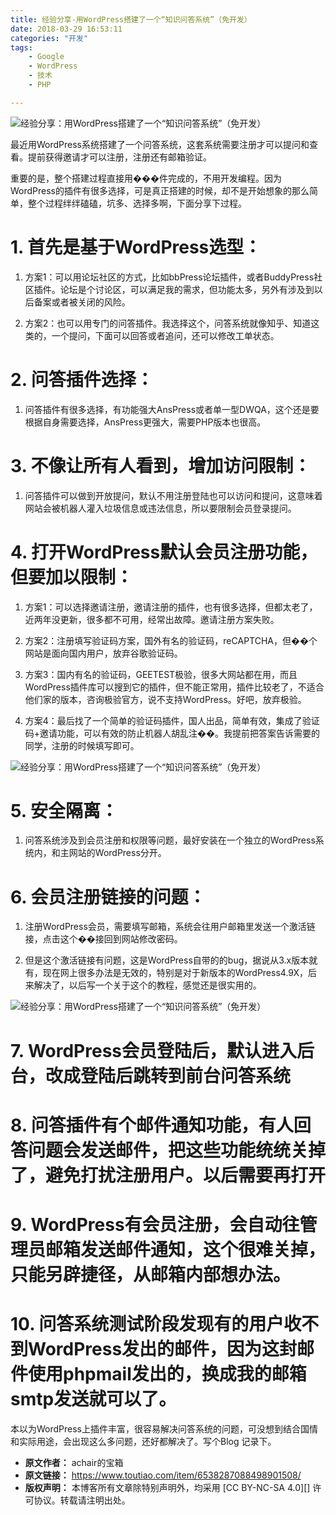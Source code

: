 ```yaml
---
title: 经验分享-用WordPress搭建了一个“知识问答系统”（免开发）
date: 2018-03-29 16:53:11
categories: "开发"
tags:
	- Google
	- WordPress
	- 技术
	- PHP

---
```


![经验分享：用WordPress搭建了一个“知识问答系统”（免开发）][WordPress]

最近用WordPress系统搭建了一个问答系统，这套系统需要注册才可以提问和查看。提前获得邀请才可以注册，注册还有邮箱验证。

重要的是，整个搭建过程直接用���件完成的，不用开发编程。因为WordPress的插件有很多选择，可是真正搭建的时候，却不是开始想象的那么简单，整个过程绊绊磕磕，坑多、选择多啊，下面分享下过程。

# 1. 首先是基于WordPress选型： #

1. 方案1：可以用论坛社区的方式，比如bbPress论坛插件，或者BuddyPress社区插件。论坛是个讨论区，可以满足我的需求，但功能太多，另外有涉及到以后备案或者被关闭的风险。

2. 方案2：也可以用专门的问答插件。我选择这个，问答系统就像知乎、知道这类的，一个提问，下面可以回答或者追问，还可以修改工单状态。

# 2. 问答插件选择： #

1. 问答插件有很多选择，有功能强大AnsPress或者单一型DWQA，这个还是要根据自身需要选择，AnsPress更强大，需要PHP版本也很高。

# 3. 不像让所有人看到，增加访问限制： #

1. 问答插件可以做到开放提问，默认不用注册登陆也可以访问和提问，这意味着网站会被机器人灌入垃圾信息或违法信息，所以要限制会员登录提问。

# 4. 打开WordPress默认会员注册功能，但要加以限制： #

1. 方案1：可以选择邀请注册，邀请注册的插件，也有很多选择，但都太老了，近两年没更新，很多都不可用，经常出故障。邀请注册方案失败。

2. 方案2：注册填写验证码方案，国外有名的验证码，reCAPTCHA，但��个网站是面向国内用户，放弃谷歌验证码。

3. 方案3：国内有名的验证码，GEETEST极验，很多大网站都在用，而且WordPress插件库可以搜到它的插件，但不能正常用，插件比较老了，不适合他们家的版本，咨询极验官方，说不支持WordPress。好吧，放弃极验。

4. 方案4：最后找了一个简单的验证码插件，国人出品，简单有效，集成了验证码+邀请功能，可以有效的防止机器人胡乱注��。我提前把答案告诉需要的同学，注册的时候填写即可。

![经验分享：用WordPress搭建了一个“知识问答系统”（免开发）][WordPress 1]

# 5. 安全隔离：  #

1. 问答系统涉及到会员注册和权限等问题，最好安装在一个独立的WordPress系统内，和主网站的WordPress分开。

# 6. 会员注册链接的问题： #

1. 注册WordPress会员，需要填写邮箱，系统会往用户邮箱里发送一个激活链接，点击这个��接回到网站修改密码。

2. 但是这个激活链接有问题，这是WordPress自带的的bug，据说从3.x版本就有，现在网上很多办法是无效的，特别是对于新版本的WordPress4.9X，后来解决了，以后写一个关于这个的教程，感觉还是很实用的。

![经验分享：用WordPress搭建了一个“知识问答系统”（免开发）][WordPress 2]

# 7. WordPress会员登陆后，默认进入后台，改成登陆后跳转到前台问答系统 #

# 8. 问答插件有个邮件通知功能，有人回答问题会发送邮件，把这些功能统统关掉了，避免打扰注册用户。以后需要再打开 #

# 9. WordPress有会员注册，会自动往管理员邮箱发送邮件通知，这个很难关掉，只能另辟捷径，从邮箱内部想办法。 #

# 10. 问答系统测试阶段发现有的用户收不到WordPress发出的邮件，因为这封邮件使用phpmail发出的，换成我的邮箱smtp发送就可以了。 #

本以为WordPress上插件丰富，很容易解决问答系统的问题，可没想到结合国情和实际用途，会出现这么多问题，还好都解决了。写个Blog 记录下。


[WordPress]: /pro/os/crawler/VFYJ-2UUF-QIFZ.jpg
[WordPress 1]: /pro/os/crawler/J6ZZ-YMAE-2MYV.jpg
[WordPress 2]: /pro/os/crawler/ENMU-FR6F-AVIU.jpg
 *  **原文作者：** achair的宝箱
 *  **原文链接：** https://www.toutiao.com/item/6538287088498901508/
 *  **版权声明：** 本博客所有文章除特别声明外，均采用 [CC BY-NC-SA 4.0][] 许可协议。转载请注明出处。